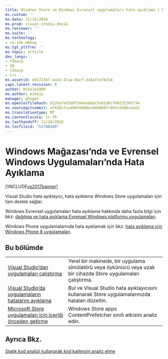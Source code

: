 ```yaml
---
title: Windows Store ve Windows Evrensel uygulamaları hata ayıklama | Microsoft Docs
ms.custom: ''
ms.date: 11/15/2016
ms.prod: visual-studio-dev14
ms.reviewer: ''
ms.suite: ''
ms.technology:
- vs-ide-debug
ms.tgt_pltfrm: ''
ms.topic: article
dev_langs:
- FSharp
- VB
- CSharp
- C++
ms.assetid: dd1723b7-4a43-47aa-9acf-d44afce78154
caps.latest.revision: 8
author: MikeJo5000
ms.author: mikejo
manager: ghogen
ms.openlocfilehash: d126afed3d8f164eebdec5e81d6cf60232305734
ms.sourcegitcommit: af428c7ccd007e668ec0dd8697c88fc5d8bca1e2
ms.translationtype: MT
ms.contentlocale: tr-TR
ms.lasthandoff: 11/16/2018
ms.locfileid: "51740109"
---
```

# <a name="debugging-windows-store-and-windows-universal-apps"></a>Windows Mağazası’nda ve Evrensel Windows Uygulamaları’nda Hata Ayıklama
[!INCLUDE[vs2017banner](../includes/vs2017banner.md)]

Visual Studio hata ayıklayıcı, hata ayıklama Windows Store uygulamaları için tam destek sağlar.  
  
 Windows Evrensel uygulamaları hata ayıklama hakkında daha fazla bilgi için bkz: [dağıtma ve hata ayıklama Evrensel Windows platformu uygulamaları](https://msdn.microsoft.com/library/windows/apps/mt613243.aspx).  
  
 Windows Phone uygulamalarında hata ayıklamak için bkz: [hata ayıklama için Windows Phone 8 uygulamaları](https://msdn.microsoft.com/library/windows/apps/ff402572\(v=vs.105\).aspx).  
  
## <a name="in-this-section"></a>Bu bölümde  
  
|||  
|-|-|  
|[Visual Studio’dan uygulamaları çalıştırma](../debugger/run-store-apps-from-visual-studio.md)|Yerel bir makinede, bir uygulama simülatörü veya öykünücü veya uzak bir cihazda Store uygulamaları çalıştırma.|  
|[Visual Studio’da uygulamaların hatalarını ayıklama](../debugger/debug-store-apps-in-visual-studio.md)|Bul ve Visual Studio hata ayıklayıcısını kullanarak Store uygulamalarınızda hataları düzeltin.|  
|[Microsoft Store uygulamaları için içeriği önceden getirme](../debugger/prefetch-content-for-windows-store-apps.md)|Windows Store apps ContentPrefetcher sınıfı etkisini analiz edin.|  
  
## <a name="see-also"></a>Ayrıca Bkz.  
 [Statik kod analizi kullanarak kod kalitesini analiz etme](../test/analyze-the-code-quality-of-store-apps-using-visual-studio-static-code-analysis.md)



